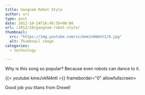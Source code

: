 ```yaml
---
title: Gangnam Robot Style
author: uri
type: post
date: 2012-10-24T16:49:59+00:00
url: /2012/10/gangnam-robot-style/
thumbnail:
  src: "https://img.youtube.com/vi/kmeJvkN4ntI/0.jpg"
  alt: Thumbnail image
categories:
  - technology

---
```

Why is this song so popular? Because even robots can dance to it.

{{< youtube kmeJvkN4ntI >}} frameborder="0" allowfullscreen></iframe>

Good job you titans from Drexel!